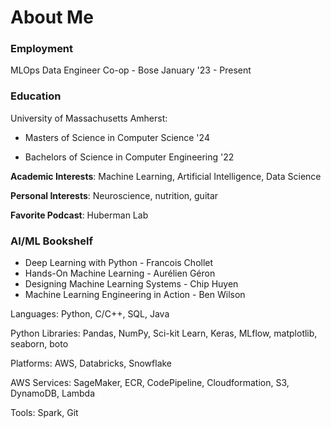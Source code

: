 # About Me

### Employment
  
  MLOps Data Engineer Co-op - Bose  January '23 - Present

### Education

University of Massachusetts Amherst:

  - Masters of Science in Computer Science '24

  - Bachelors of Science in Computer Engineering '22



**Academic Interests**: Machine Learning, Artificial Intelligence, Data Science

**Personal Interests**: Neuroscience, nutrition, guitar 

**Favorite Podcast**: Huberman Lab


### AI/ML Bookshelf
- Deep Learning with Python - Francois Chollet
- Hands-On Machine Learning - Aurélien Géron
- Designing Machine Learning Systems - Chip Huyen
- Machine Learning Engineering in Action - Ben Wilson


Languages: Python, C/C++, SQL, Java

Python Libraries: Pandas, NumPy, Sci-kit Learn, Keras, MLflow, matplotlib, seaborn, boto

Platforms: AWS, Databricks, Snowflake

AWS Services: SageMaker, ECR, CodePipeline, Cloudformation, S3, DynamoDB, Lambda

Tools: Spark, Git
